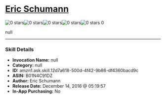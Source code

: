 # [Eric Schumann](http://alexa.amazon.com/#skills/amzn1.ask.skill.12d7a618-500d-4f42-9b86-df4360bacd9c)
![0 stars](../../images/ic_star_border_black_18dp_1x.png)![0 stars](../../images/ic_star_border_black_18dp_1x.png)![0 stars](../../images/ic_star_border_black_18dp_1x.png)![0 stars](../../images/ic_star_border_black_18dp_1x.png)![0 stars](../../images/ic_star_border_black_18dp_1x.png) 0

null

***

### Skill Details

* **Invocation Name:** null
* **Category:** null
* **ID:** amzn1.ask.skill.12d7a618-500d-4f42-9b86-df4360bacd9c
* **ASIN:** B01N4C91DZ
* **Author:** Eric Schumann
* **Release Date:** December 14, 2016 @ 05:19:57
* **In-App Purchasing:** No
